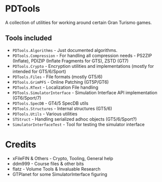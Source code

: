 # PDTools
A collection of utilities for working around certain Gran Turismo games.

## Tools included
* `PDTools.Algorithms` - Just documented algorithms.
* `PDTools.Compression` - For handling all compression needs - PS2ZIP (Inflate), PDIZIP (Inflate Fragments for GTS), ZSTD (GT7)
* `PDTools.Crypto` - Encryption utilities and implementations (mostly for intended for GT5/6/Sport)
* `PDTools.Files` - File formats (mostly GT5/6)
* `PDTools.GrimPFS` - Online Patching (GT5P/GT6)
* `PDTools.RText` - Localization File handling
* `PDTools.SimulatorInterface` - Simulation Interface API implementation (GT6/Sport/7)
* `PDTools.SpecDB` - GT4/5 SpecDB utils
* `PDTools.Structures` - Internal structures (GT5/6)
* `PDTools.Utils` - Various utilities
* `STStruct` - Handling serialized adhoc objects (GT5/6/Sport?)
* `SimulatorInterfaceTest` - Tool for testing the simulator interface

# Credits
* xFileFIN & Others - Crypto, Tooling, General help
* ddm999 - Course files & other bits
* flatz - Volume Tools & Invaluable Research
* GTPlanet for some SimulatorInterface figuring
